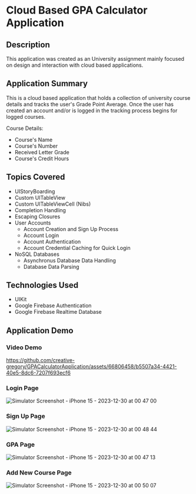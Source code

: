 # Cloud Based GPA Calculator Application

## Description
This application was created as an University assignment mainly focused on design and interaction with cloud based applications.

## Application Summary
This is a cloud based application that holds a collection of university course details and tracks the user's Grade Point Average. 
Once the user has created an account and/or is logged in the tracking process begins for logged courses.

Course Details:
- Course's Name
- Course's Number
- Received Letter Grade
- Course's Credit Hours

## Topics Covered
- UIStoryBoarding
- Custom UITableView
- Custom UITableViewCell (Nibs)
- Completion Handling
- Escaping Closures
- User Accounts
  - Account Creation and Sign Up Process
  - Account Login
  - Account Authentication
  - Account Credential Caching for Quick Login
- NoSQL Databases
  - Asynchronus Database Data Handling
  - Database Data Parsing

## Technologies Used
- UIKit
- Google Firebase Authentication
- Google Firebase Realtime Database

## Application Demo
### Video Demo
https://github.com/creative-gregory/GPACalculatorApplication/assets/66806458/b5507a34-4421-40e5-8dc6-7207f693ecf6

### Login Page
![Simulator Screenshot - iPhone 15 - 2023-12-30 at 00 47 00](https://github.com/creative-gregory/GPACalculatorApplication/assets/66806458/0b5cd7c9-ce4d-4240-92a5-81d49b93e7f0)

### Sign Up Page
![Simulator Screenshot - iPhone 15 - 2023-12-30 at 00 48 44](https://github.com/creative-gregory/GPACalculatorApplication/assets/66806458/489aa158-7600-4558-8e4c-c3915ab9b09b)

### GPA Page
![Simulator Screenshot - iPhone 15 - 2023-12-30 at 00 47 13](https://github.com/creative-gregory/GPACalculatorApplication/assets/66806458/b4825ac5-2d98-4fc1-8a2a-0fbc4633de56)

### Add New Course Page
![Simulator Screenshot - iPhone 15 - 2023-12-30 at 00 50 07](https://github.com/creative-gregory/GPACalculatorApplication/assets/66806458/fceec723-83be-4fce-9926-78a1b258c148)




